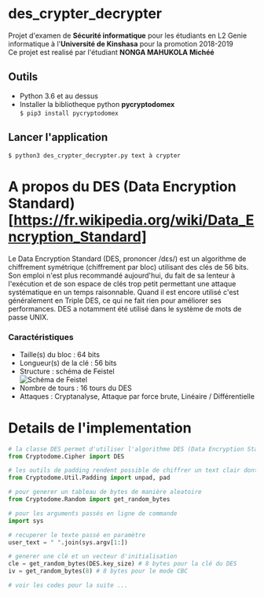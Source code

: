 # des_crypter_decrypter

Projet d'examen de **Sécurité informatique** pour les étudiants en L2 Genie informatique à l'**Université de Kinshasa** pour la promotion 2018-2019  
Ce projet est realisé par l'étudiant **NONGA MAHUKOLA Michéé**  

## Outils
- Python 3.6 et au dessus  
- Installer la bibliotheque python **pycryptodomex**  
  ````$ pip3 install pycryptodomex````

## Lancer l'application

````$ python3 des_crypter_decrypter.py text à crypter````

# A propos du DES (Data Encryption Standard)[https://fr.wikipedia.org/wiki/Data_Encryption_Standard]

Le Data Encryption Standard (DES, prononcer /dɛs/) est un algorithme de chiffrement symétrique (chiffrement par bloc) utilisant des clés de 56 bits. Son emploi n'est plus recommandé aujourd'hui, du fait de sa lenteur à l'exécution et de son espace de clés trop petit permettant une attaque systématique en un temps raisonnable. Quand il est encore utilisé c'est généralement en Triple DES, ce qui ne fait rien pour améliorer ses performances. DES a notamment été utilisé dans le système de mots de passe UNIX.  

### Caractéristiques
- Taille(s) du bloc :	64 bits
- Longueur(s) de la clé :	56 bits
- Structure	: schéma de Feistel  
![Schéma de Feistel](https://upload.wikimedia.org/wikipedia/commons/thumb/c/cc/Sch%C3%A9ma_de_Feistel.svg/299px-Sch%C3%A9ma_de_Feistel.svg.png)
- Nombre de tours :	16 tours du DES
- Attaques :	Cryptanalyse, Attaque par force brute, Linéaire / Différentielle

# Details de l'implementation

````python
# la classe DES permet d'utiliser l'algorithme DES (Data Encryption Standard)
from Cryptodome.Cipher import DES

# les outils de padding rendent possible de chiffrer un text clair dont la longueure n'est pas multiple de 8
from Cryptodome.Util.Padding import unpad, pad

# pour generer un tableau de bytes de manière aleatoire
from Cryptodome.Random import get_random_bytes

# pour les arguments passés en ligne de commande
import sys

# recuperer le texte passé en paramètre
user_text = " ".join(sys.argv[1:])

# generer une clé et un vecteur d'initialisation
cle = get_random_bytes(DES.key_size) # 8 bytes pour la clé du DES
iv = get_random_bytes(8) # 8 bytes pour le mode CBC

# voir les codes pour la suite ...
````
